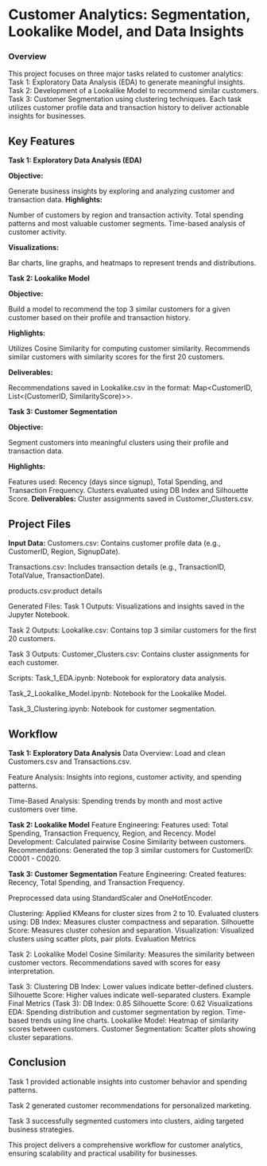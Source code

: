 # Customer Analytics: Segmentation, Lookalike Model, and Data Insights

### Overview

This project focuses on three major tasks related to customer analytics:
  Task 1: Exploratory Data Analysis (EDA) to generate meaningful insights.
  Task 2: Development of a Lookalike Model to recommend similar customers.
  Task 3: Customer Segmentation using clustering techniques.
Each task utilizes customer profile data and transaction history to deliver actionable insights for businesses.

## Key Features

**Task 1: Exploratory Data Analysis (EDA)**

**Objective:**

Generate business insights by exploring and analyzing customer and transaction data.
**Highlights:**

Number of customers by region and transaction activity.
Total spending patterns and most valuable customer segments.
Time-based analysis of customer activity.

**Visualizations:**

Bar charts, line graphs, and heatmaps to represent trends and distributions.

**Task 2: Lookalike Model**

**Objective:** 

Build a model to recommend the top 3 similar customers for a given customer based on their profile and transaction history.

**Highlights:**

Utilizes Cosine Similarity for computing customer similarity.
Recommends similar customers with similarity scores for the first 20 customers.

**Deliverables:**

Recommendations saved in Lookalike.csv in the format: Map<CustomerID, List<(CustomerID, SimilarityScore)>>.

**Task 3: Customer Segmentation**

**Objective:** 

Segment customers into meaningful clusters using their profile and transaction data.

**Highlights:**

Features used: Recency (days since signup), Total Spending, and Transaction Frequency.
Clusters evaluated using DB Index and Silhouette Score.
**Deliverables:**
Cluster assignments saved in Customer_Clusters.csv.

## Project Files

**Input Data:**
Customers.csv: Contains customer profile data (e.g., CustomerID, Region, SignupDate).

Transactions.csv: Includes transaction details (e.g., TransactionID, TotalValue, TransactionDate).

products.csv:product details

Generated Files:
Task 1 Outputs:
Visualizations and insights saved in the Jupyter Notebook.

Task 2 Outputs:
Lookalike.csv: Contains top 3 similar customers for the first 20 customers.

Task 3 Outputs:
Customer_Clusters.csv: Contains cluster assignments for each customer.

Scripts:
Task_1_EDA.ipynb: Notebook for exploratory data analysis.

Task_2_Lookalike_Model.ipynb: Notebook for the Lookalike Model.

Task_3_Clustering.ipynb: Notebook for customer segmentation.

## Workflow

**Task 1: Exploratory Data Analysis**
Data Overview:
Load and clean Customers.csv and Transactions.csv.

Feature Analysis:
Insights into regions, customer activity, and spending patterns.

Time-Based Analysis:
Spending trends by month and most active customers over time.

**Task 2: Lookalike Model**
Feature Engineering:
Features used: Total Spending, Transaction Frequency, Region, and Recency.
Model Development:
Calculated pairwise Cosine Similarity between customers.
Recommendations:
Generated the top 3 similar customers for CustomerID: C0001 - C0020.

**Task 3: Customer Segmentation**
Feature Engineering:
Created features: Recency, Total Spending, and Transaction Frequency.

Preprocessed data using StandardScaler and OneHotEncoder.

Clustering:
Applied KMeans for cluster sizes from 2 to 10.
Evaluated clusters using:
DB Index: Measures cluster compactness and separation.
Silhouette Score: Measures cluster cohesion and separation.
Visualization:
Visualized clusters using scatter plots, pair plots.
Evaluation Metrics

Task 2: Lookalike Model
Cosine Similarity: Measures the similarity between customer vectors.
Recommendations saved with scores for easy interpretation.

Task 3: Clustering
DB Index: Lower values indicate better-defined clusters.
Silhouette Score: Higher values indicate well-separated clusters.
Example Final Metrics (Task 3):
DB Index: 0.85
Silhouette Score: 0.62
Visualizations
EDA:
Spending distribution and customer segmentation by region.
Time-based trends using line charts.
Lookalike Model:
Heatmap of similarity scores between customers.
Customer Segmentation:
Scatter plots showing cluster separations.

## Conclusion
Task 1 provided actionable insights into customer behavior and spending patterns.

Task 2 generated customer recommendations for personalized marketing.

Task 3 successfully segmented customers into clusters, aiding targeted business strategies.

This project delivers a comprehensive workflow for customer analytics, ensuring scalability and practical usability for businesses.
